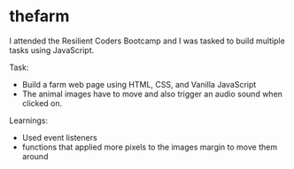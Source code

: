 # thefarm

I attended the Resilient Coders Bootcamp and I was tasked to build multiple tasks using JavaScript. 

Task:
- Build a farm web page using HTML, CSS, and Vanilla JavaScript
- The animal images have to move and also trigger an audio sound when clicked on. 

Learnings: 
- Used event listeners 
- functions that applied more pixels to the images margin to move them around
